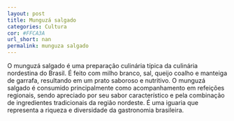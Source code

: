 ```yaml
---
layout: post
title: Munguzá salgado
categories: Cultura
cor: #FFCA3A
url_short: nan
permalink: munguza salgado
---
```

O munguzá salgado é uma preparação culinária típica da culinária nordestina do Brasil. É feito com milho branco, sal, queijo coalho e manteiga de garrafa, resultando em um prato saboroso e nutritivo. O munguzá salgado é consumido principalmente como acompanhamento em refeições regionais, sendo apreciado por seu sabor característico e pela combinação de ingredientes tradicionais da região nordeste. É uma iguaria que representa a riqueza e diversidade da gastronomia brasileira.
